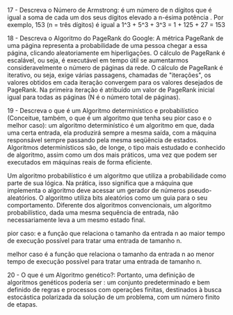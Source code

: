 17 - Descreva o Número de Armstrong: é um número de n dígitos que é igual a soma de cada um dos seus dígitos elevado a n-ésima potência . Por exemplo, 153 (n = três dígitos) é igual a 1^3 + 5^3 + 3^3 = 1 + 125 + 27 = 153

18 - Descreva o Algoritmo do PageRank do Google: A métrica PageRank de uma página representa a probabilidade de uma pessoa chegar a essa página, clicando aleatoriamente em hiperligações. O cálculo de PageRank é escalável, ou seja, é executável em tempo útil se aumentarmos consideravelmente o número de páginas da rede. O cálculo de PageRank é iterativo, ou seja, exige várias passagens, chamadas de "iterações", os valores obtidos em cada iteração convergem para os valores desejados de PageRank. Na primeira iteração é atribuído um valor de PageRank inicial igual para todas as páginas (N é o número total de páginas).

19 - Descreva o que é um Algoritmo determinístico e probabilístico (Conceitue, também, o que é um algoritmo que tenha seu pior caso e o melhor caso): um algoritmo determinístico é um algoritmo em que, dada uma certa entrada, ela produzirá sempre a mesma saída, com a máquina responsável sempre passando pela mesma seqüência de estados. Algoritmos determinísticos são, de longe, o tipo mais estudado e conhecido de algoritmo, assim como um dos mais práticos, uma vez que podem ser executados em máquinas reais de forma eficiente.

Um algoritmo probabilístico é um algoritmo que utiliza a probabilidade como parte de sua lógica. Na prática, isso significa que a máquina que implementa o algoritmo deve acessar um gerador de números pseudo-aleatórios. O algoritmo utiliza bits aleatórios como um guia para o seu comportamento. Diferente dos algoritmos convencionais, um algoritmo probabilístico, dada uma mesma sequência de entrada, não necessariamente leva a um mesmo estado final.

pior caso: e a função que relaciona o tamanho da entrada n ao maior tempo de execução possível para tratar uma entrada de tamanho n.

melhor caso é a função que relaciona o tamanho da entrada n ao menor tempo de execução possível para tratar uma entrada de tamanho n.

20 - O que é um Algoritmo genético?: Portanto, uma definição de algoritmos genéticos poderia ser : um conjunto predeterminado e bem definido de regras e processos com operações finitas, destinados à busca estocástica polarizada da solução de um problema, com um número finito de etapas.
